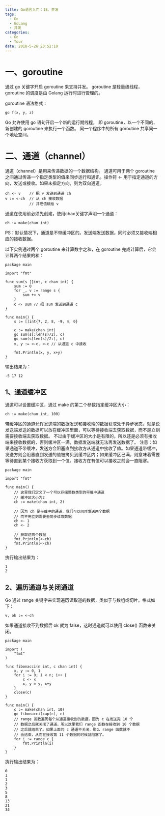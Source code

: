 ```yaml
---
title: Go语言入门：18、并发
tags:
  - Go
  - GoLang
  - 并发
categories:
  - Go
  - Tour
date: 2018-5-26 23:52:10
---
```


# 一、goroutine
通过 go 关键字开启 goroutine 来支持并发。
goroutine 是轻量级线程，goroutine 的调度是由 Golang 运行时进行管理的。

goroutine 语法格式：
```
go f(x, y, z)
```

Go 允许使用 go 语句开启一个新的运行期线程， 即 goroutine，以一个不同的、新创建的 goroutine 来执行一个函数。 同一个程序中的所有 goroutine 共享同一个地址空间。

# 二、通道（channel）
通道（channel）是用来传递数据的一个数据结构。
通道可用于两个 goroutine 之间通过传递一个指定类型的值来同步运行和通讯。操作符 <- 用于指定通道的方向，发送或接收。如果未指定方向，则为双向通道。
```
ch <- v    // 把 v 发送到通道 ch
v := <-ch  // 从 ch 接收数据
           // 并把值赋给 v
```

通道在使用前必须先创建，使用chan关键字声明一个通道：
```
ch := make(chan int)
```
PS：默认情况下，通道是不带缓冲区的。发送端发送数据，同时必须又接收端相应的接收数据。

以下实例通过两个 goroutine 来计算数字之和，在 goroutine 完成计算后，它会计算两个结果的和：
```
package main

import "fmt"

func sum(s []int, c chan int) {
    sum := 0
    for _, v := range s {
        sum += v
    }
    c <- sum // 把 sum 发送到通道 c
}

func main() {
    s := []int{7, 2, 8, -9, 4, 0}

    c := make(chan int)
    go sum(s[:len(s)/2], c)
    go sum(s[len(s)/2:], c)
    x, y := <-c, <-c // 从通道 c 中接收

    fmt.Println(x, y, x+y)
}
```
输出结果为：
```
-5 17 12
```

## 1、通道缓冲区
通道可以设置缓冲区，通过 make 的第二个参数指定缓冲区大小：
```
ch := make(chan int, 100)
```
带缓冲区的通道允许发送端的数据发送和接收端的数据获取处于异步状态，就是说发送端发送的数据可以放在缓冲区里面，可以等待接收端去获取数据，而不是立刻需要接收端去获取数据。
不过由于缓冲区的大小是有限的，所以还是必须有接收端来接收数据的，否则缓冲区一满，数据发送端就无法再发送数据了。
注意：如果通道不带缓冲，发送方会阻塞直到接收方从通道中接收了值。如果通道带缓冲，发送方则会阻塞直到发送的值被拷贝到缓冲区内；如果缓冲区已满，则意味着需要等待直到某个接收方获取到一个值。接收方在有值可以接收之前会一直阻塞。
```
package main

import "fmt"

func main() {
    // 这里我们定义了一个可以存储整数类型的带缓冲通道
    // 缓冲区大小为2
    ch := make(chan int, 2)

    // 因为 ch 是带缓冲的通道，我们可以同时发送两个数据
    // 而不用立刻需要去同步读取数据
    ch <- 1
    ch <- 2

    // 获取这两个数据
    fmt.Println(<-ch)
    fmt.Println(<-ch)
}
```
执行输出结果为：
```
1
2
```

## 2、遍历通道与关闭通道
Go 通过 range 关键字来实现遍历读取道的数据，类似于与数组或切片。格式如下：
```
v, ok := <-ch
```
如果通道接收不到数据后 ok 就为 false，这时通道就可以使用 close() 函数来关闭。
```
package main

import (
    "fmt"
)

func fibonacci(n int, c chan int) {
    x, y := 0, 1
    for i := 0; i < n; i++ {
        c <- x
        x, y = y, x+y
    }
    close(c)
}

func main() {
    c := make(chan int, 10)
    go fibonacci(cap(c), c)
    // range 函数遍历每个从通道接收到的数据，因为 c 在发送完 10 个
    // 数据之后就关闭了通道，所以这里我们 range 函数在接收到 10 个数据
    // 之后就结束了。如果上面的 c 通道不关闭，那么 range 函数就不
    // 会结束，从而在接收第 11 个数据的时候就阻塞了。
    for i := range c {
        fmt.Println(i)
    }
}
```
执行输出结果为：
```
0
1
1
2
3
5
8
13
21
34
```
